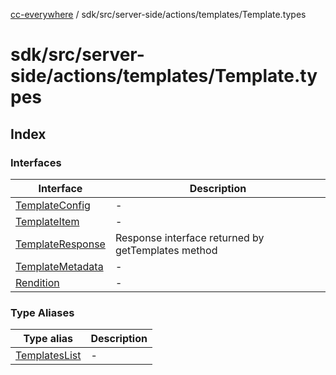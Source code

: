 [cc-everywhere](../../../../../../index.md) / sdk/src/server-side/actions/templates/Template.types

# sdk/src/server-side/actions/templates/Template.types

## Index

### Interfaces

| Interface | Description |
| ------ | ------ |
| [TemplateConfig](interfaces/TemplateConfig.md) | - |
| [TemplateItem](interfaces/TemplateItem.md) | - |
| [TemplateResponse](interfaces/TemplateResponse.md) | Response interface returned by getTemplates method |
| [TemplateMetadata](interfaces/TemplateMetadata.md) | - |
| [Rendition](interfaces/Rendition.md) | - |

### Type Aliases

| Type alias | Description |
| ------ | ------ |
| [TemplatesList](type-aliases/TemplatesList.md) | - |
